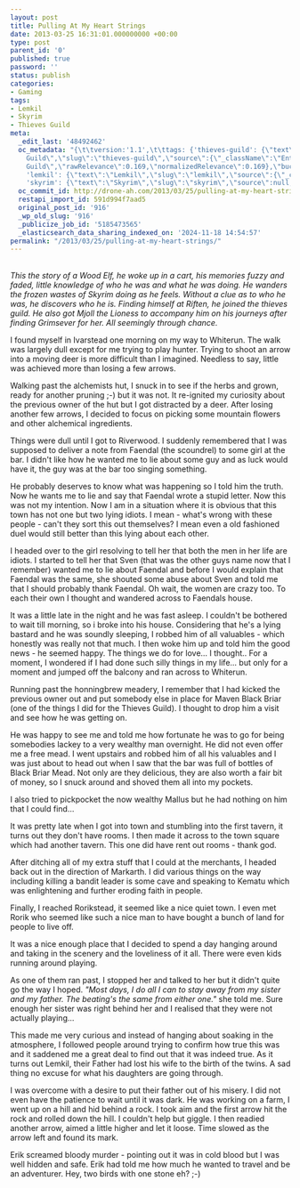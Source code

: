 ```yaml
---
layout: post
title: Pulling At My Heart Strings
date: 2013-03-25 16:31:01.000000000 +00:00
type: post
parent_id: '0'
published: true
password: ''
status: publish
categories:
- Gaming
tags:
- Lemkil
- Skyrim
- Thieves Guild
meta:
  _edit_last: '48492462'
  oc_metadata: "{\t\tversion:'1.1',\t\ttags: {'thieves-guild': {\"text\":\"Thieves
    Guild\",\"slug\":\"thieves-guild\",\"source\":{\"_className\":\"Entity\",\"url\":\"http://d.opencalais.com/genericHasher-1/949ab357-7d1e-30e0-b914-738689c581e0\",\"subjectURL\":null,\"type\":{\"_className\":\"ArtifactType\",\"url\":\"http://s.opencalais.com/1/type/em/e/Organization\",\"name\":\"Organization\"},\"name\":\"Thieves
    Guild\",\"rawRelevance\":0.169,\"normalizedRelevance\":0.169},\"bucketName\":\"current\",\"bucketPlacement\":\"auto\",\"_className\":\"Tag\"},
    'lemkil': {\"text\":\"Lemkil\",\"slug\":\"lemkil\",\"source\":{\"_className\":\"Entity\",\"url\":\"http://d.opencalais.com/pershash-1/decfd426-58f6-3070-93b4-f9a60c7b802b\",\"subjectURL\":null,\"type\":{\"_className\":\"ArtifactType\",\"url\":\"http://s.opencalais.com/1/type/em/e/Person\",\"name\":\"Person\"},\"name\":\"Lemkil\",\"rawRelevance\":0.271,\"normalizedRelevance\":0.271},\"bucketName\":\"current\",\"bucketPlacement\":\"auto\",\"_className\":\"Tag\"},
    'skyrim': {\"text\":\"Skyrim\",\"slug\":\"skyrim\",\"source\":null,\"bucketName\":\"current\",\"bucketPlacement\":\"auto\",\"_className\":\"Tag\"}}\t}"
  oc_commit_id: http://drone-ah.com/2013/03/25/pulling-at-my-heart-strings/1364229065
  restapi_import_id: 591d994f7aad5
  original_post_id: '916'
  _wp_old_slug: '916'
  _publicize_job_id: '5185473565'
  _elasticsearch_data_sharing_indexed_on: '2024-11-18 14:54:57'
permalink: "/2013/03/25/pulling-at-my-heart-strings/"
---
```


\
*This the story of a Wood Elf, he woke up in a cart, his memories fuzzy
and faded, little knowledge of who he was and what he was doing. He
wanders the frozen wastes of Skyrim doing as he feels. Without a clue as
to who he was, he discovers who he is. Finding himself at Riften, he
joined the thieves guild. He also got Mjoll the Lioness to accompany him
on his journeys after finding Grimsever for her. All seemingly through
chance.*

I found myself in Ivarstead one morning on my way to Whiterun. The walk
was largely dull except for me trying to play hunter. Trying to shoot an
arrow into a moving deer is more difficult than I imagined. Needless to
say, little was achieved more than losing a few arrows.

Walking past the alchemists hut, I snuck in to see if the herbs and
grown, ready for another pruning ;-) but it was not. It re-ignited my
curiosity about the previous owner of the hut but I got distracted by a
deer. After losing another few arrows, I decided to focus on picking
some mountain flowers and other alchemical ingredients.

Things were dull until I got to Riverwood. I suddenly remembered that I
was supposed to deliver a note from Faendal (the scoundrel) to some girl
at the bar. I didn\'t like how he wanted me to lie about some guy and as
luck would have it, the guy was at the bar too singing something.

He probably deserves to know what was happening so I told him the truth.
Now he wants me to lie and say that Faendal wrote a stupid letter. Now
this was not my intention. Now I am in a situation where it is obvious
that this town has not one but two lying idiots. I mean - what\'s wrong
with these people - can\'t they sort this out themselves? I mean even a
old fashioned duel would still better than this lying about each other.

I headed over to the girl resolving to tell her that both the men in her
life are idiots. I started to tell her that Sven (that was the other
guys name now that I remember) wanted me to lie about Faendal and before
I would explain that Faendal was the same, she shouted some abuse about
Sven and told me that I should probably thank Faendal. Oh wait, the
women are crazy too. To each their own I thought and wandered across to
Faendals house.

It was a little late in the night and he was fast asleep. I couldn\'t be
bothered to wait till morning, so i broke into his house. Considering
that he\'s a lying bastard and he was soundly sleeping, I robbed him of
all valuables - which honestly was really not that much. I then woke him
up and told him the good news - he seemed happy. The things we do for
love\... I thought.. For a moment, I wondered if I had done such silly
things in my life\... but only for a moment and jumped off the balcony
and ran across to Whiterun.

Running past the honningbrew meadery, I remember that I had kicked the
previous owner out and put somebody else in place for Maven Black Briar
(one of the things I did for the Thieves Guild). I thought to drop him a
visit and see how he was getting on.

He was happy to see me and told me how fortunate he was to go for being
somebodies lackey to a very wealthy man overnight. He did not even offer
me a free mead. I went upstairs and robbed him of all his valuables and
I was just about to head out when I saw that the bar was full of bottles
of Black Briar Mead. Not only are they delicious, they are also worth a
fair bit of money, so I snuck around and shoved them all into my
pockets.

I also tried to pickpocket the now wealthy Mallus but he had nothing on
him that I could find\...

It was pretty late when I got into town and stumbling into the first
tavern, it turns out they don\'t have rooms. I then made it across to
the town square which had another tavern. This one did have rent out
rooms - thank god.

After ditching all of my extra stuff that I could at the merchants, I
headed back out in the direction of Markarth. I did various things on
the way including killing a bandit leader is some cave and speaking to
Kematu which was enlightening and further eroding faith in people.

Finally, I reached Rorikstead, it seemed like a nice quiet town. I even
met Rorik who seemed like such a nice man to have bought a bunch of land
for people to live off.

It was a nice enough place that I decided to spend a day hanging around
and taking in the scenery and the loveliness of it all. There were even
kids running around playing.

As one of them ran past, I stopped her and talked to her but it didn\'t
quite go the way I hoped. *\"Most days, I do all I can to stay away from
my sister and my father. The beating\'s the same from either one.\"* she
told me. Sure enough her sister was right behind her and I realised that
they were not actually playing\...

This made me very curious and instead of hanging about soaking in the
atmosphere, I followed people around trying to confirm how true this was
and it saddened me a great deal to find out that it was indeed true. As
it turns out Lemkil, their Father had lost his wife to the birth of the
twins. A sad thing no excuse for what his daughters are going through.

I was overcome with a desire to put their father out of his misery. I
did not even have the patience to wait until it was dark. He was working
on a farm, I went up on a hill and hid behind a rock. I took aim and the
first arrow hit the rock and rolled down the hill. I couldn\'t help but
giggle. I then readied another arrow, aimed a little higher and let it
loose. Time slowed as the arrow left and found its mark.

Erik screamed bloody murder - pointing out it was in cold blood but I
was well hidden and safe. Erik had told me how much he wanted to travel
and be an adventurer. Hey, two birds with one stone eh? ;-)
